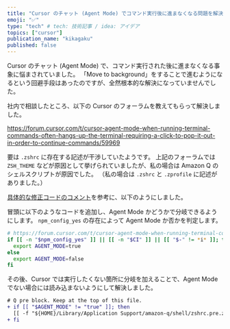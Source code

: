 ```yaml
---
title: "Cursor のチャット (Agent Mode) でコマンド実行後に進まなくなる問題を解決した"
emoji: "✅️" 
type: "tech" # tech: 技術記事 / idea: アイデア
topics: ["cursor"]
publication_name: "kikagaku"
published: false
---
```


Cursor のチャット (Agent Mode) で、コマンド実行された後に進まなくなる事象に悩まされていました。
「Move to background」をすることで進むようになるという回避手段はあったのですが、全然根本的な解決になっていませんでした。

社内で相談したところ、以下の Cursor のフォーラムを教えてもらって解決しました。

https://forum.cursor.com/t/cursor-agent-mode-when-running-terminal-commands-often-hangs-up-the-terminal-requiring-a-click-to-pop-it-out-in-order-to-continue-commands/59969


要は `.zshrc` に存在する記述が干渉していたようです。
上記のフォーラムでは `ZSH_THEME` などが原因として挙げられていましたが、私の場合は Amazon Q のシェルスクリプトが原因でした。
（私の場合は `.zshrc` と `.zprofile` に記述がありました。）

[具体的な修正コードのコメント](https://forum.cursor.com/t/cursor-agent-mode-when-running-terminal-commands-often-hangs-up-the-terminal-requiring-a-click-to-pop-it-out-in-order-to-continue-commands/59969/37)を参考に、以下のようにしました。

冒頭に以下のようなコードを追加し、Agent Mode かどうかで分岐できるようにします。
`npm_config_yes` の存在によって Agent Mode か否かを判定します。

```sh
# https://forum.cursor.com/t/cursor-agent-mode-when-running-terminal-commands-often-hangs-up-the-terminal-requiring-a-click-to-pop-it-out-in-order-to-continue-commands/59969/37
if [[ -n "$npm_config_yes" ]] || [[ -n "$CI" ]] || [[ "$-" != *i* ]]; then
  export AGENT_MODE=true
else
  export AGENT_MODE=false
fi
```

その後、Cursor では実行したくない箇所に分岐を加えることで、Agent Mode でない場合には読み込まないようにして解決しました。

```diff
# Q pre block. Keep at the top of this file.
+ if [[ "$AGENT_MODE" != "true" ]]; then
  [[ -f "${HOME}/Library/Application Support/amazon-q/shell/zshrc.pre.zsh" ]] && builtin source "${HOME}/Library/Application Support/amazon-q/shell/zshrc.pre.zsh"
+ fi
```
